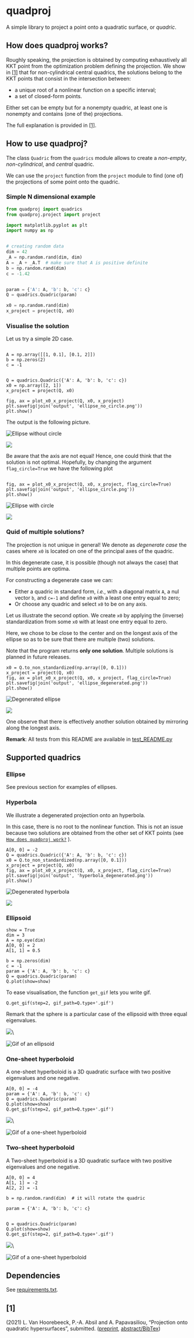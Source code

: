 # quadproj

A simple library to project a point onto a quadratic surface, or *quadric*.

## How does quadproj works?

Roughly speaking, the projection is obtained by computing exhaustively all KKT point from the optimization problem defining the projection. We show in [[1]](#anchor-1) that for non-cylindrical central quadrics, the solutions belong to the KKT points that consist in the intersection between:

- a unique root of a nonlinear function on a specific interval;
- a set of closed-form points.

Either set can be empty but for a nonempty quadric, at least one is nonempty and contains (one of the) projections.

The full explanation is provided in [[1]](#anchor-1).


## How to use quadproj?

The class ``Quadric`` from the `quadrics` module allows to create a *non-empty*, *non-cylindrical*, and *central* quadric.

We can use the `project` function from the `project` module to find (one of) the projections
of some point onto the quadric.

### Simple N dimensional example

```python
from quadproj import quadrics
from quadproj.project import project

import matplotlib.pyplot as plt
import numpy as np


# creating random data
dim = 42
_A = np.random.rand(dim, dim)
A = _A + _A.T  # make sure that A is positive definite
b = np.random.rand(dim)
c = -1.42


param = {'A': A, 'b': b, 'c': c}
Q = quadrics.Quadric(param)

x0 = np.random.rand(dim)
x_project = project(Q, x0)

```

### Visualise the solution

Let us try a simple 2D case.

```

A = np.array([[1, 0.1], [0.1, 2]])
b = np.zeros(2)
c = -1


Q = quadrics.Quadric({'A': A, 'b': b, 'c': c})
x0 = np.array([2, 1])
x_project = project(Q, x0)

fig, ax = plot_x0_x_project(Q, x0, x_project)
plt.savefig(join('output', 'ellipse_no_circle.png'))
plt.show()

```
The output is the following picture.

![Ellipse without circle](https://gitlab.com/Loicvh/quadproj/-/blob/master/src/quadproj/output/ellipse_no_circle.png)


![](src/quadproj/output/ellipse_no_circle.png)

Be aware that the axis are not equal! Hence, one could think that the solution is not optimal. Hopefully, by changing the argument `flag_circle=True` we have the following plot

```

fig, ax = plot_x0_x_project(Q, x0, x_project, flag_circle=True)
plt.savefig(join('output', 'ellipse_circle.png'))
plt.show()

```


![Ellipse with circle](https://gitlab.com/Loicvh/quadproj/-/blob/master/src/quadproj/output/ellipse_circle.png)


![](src/quadproj/output/ellipse_circle.png)

### Quid of multiple solutions?

The projection is not unique in general! We denote as *degenerate case* the cases where `x0` is located on one of the principal axes of the quadric.

In this degenerate case, it is possible (though not always the case) that multiple points are optima.

For constructing a degenerate case we can:

- Either a quadric in standard form, *i.e.*, with a diagonal matrix `A`, a nul vector `b`, and `c=-1` and define `x0` with a least one entry equal to zero;
- Or choose any quadric and select `x0` to be on any axis.


Let us illustrate the second option. We create `x0` by applying the (inverse) standardization from some `x0` with at least one entry equal to zero.

Here, we chose to be close to the center and on the longest axis of the ellipse so as to be sure that there are multiple (two) solutions.

Note that the program returns **only one solution**.
Multiple solutions is planned in future releases.

```
x0 = Q.to_non_standardized(np.array([0, 0.1]))
x_project = project(Q, x0)
fig, ax = plot_x0_x_project(Q, x0, x_project, flag_circle=True)
plt.savefig(join('output', 'ellipse_degenerated.png'))
plt.show()
```


![Degenerated ellipse](https://gitlab.com/Loicvh/quadproj/-/blob/master/src/quadproj/output/ellipse_degenerated.png)


![](src/quadproj/output/ellipse_degenerated.png)


One observe that there is effectively another solution obtained by mirroring along the longest axis.



**Remark**: All tests from this README are available in [test_README.py](https://gitlab.com/Loicvh/quadproj/-/blob/master/src/quadproj/test_README.py)

## Supported quadrics

### Ellipse

See previous section for examples of ellipses.

### Hyperbola

We illustrate a degenerated projection onto an hyperbola.

In this case, there is no root to the nonlinear function. This is not an issue because two solutions are obtained from the other set of KKT points (see [`How does quadproj work?`](#how-does-quadproj-works) ).


```
A[0, 0] = -2
Q = quadrics.Quadric({'A': A, 'b': b, 'c': c})
x0 = Q.to_non_standardized(np.array([0, 0.1]))
x_project = project(Q, x0)
fig, ax = plot_x0_x_project(Q, x0, x_project, flag_circle=True)
plt.savefig(join('output', 'hyperbola_degenerated.png'))
plt.show()
```


![Degenerated hyperbola](https://gitlab.com/Loicvh/quadproj/-/blob/master/src/quadproj/output/hyperbola_degenerated.png)

![](src/quadproj/output/hyperbola_degenerated.png)


### Ellipsoid
```
show = True
dim = 3
A = np.eye(dim)
A[0, 0] = 2
A[1, 1] = 0.5

b = np.zeros(dim)
c = -1
param = {'A': A, 'b': b, 'c': c}
Q = quadrics.Quadric(param)
Q.plot(show=show)
```

To ease visualisation, the function `get_gif` lets you write gif.

```
Q.get_gif(step=2, gif_path=Q.type+'.gif')
```

Remark that the sphere is a particular case of the ellipsoid with three equal eigenvalues.

![](src/quadproj/output/ellipsoid.gif)\


![Gif of an ellipsoid](https://gitlab.com/Loicvh/quadproj/-/blob/master/src/quadproj/output/ellipsoid.gif)

### One-sheet hyperboloid

A one-sheet hyperboloid is a 3D quadratic surface with two positive eigenvalues and one negative.

```
A[0, 0] = -4
param = {'A': A, 'b': b, 'c': c}
Q = quadrics.Quadric(param)
Q.plot(show=show)
Q.get_gif(step=2, gif_path=Q.type+'.gif')
```

![](src/quadproj/output/one_sheet_hyperboloid.gif)\


![Gif of a one-sheet hyperboloid](https://gitlab.com/Loicvh/quadproj/-/blob/master/src/quadproj/output/one_sheet_hyperboloid.gif)


### Two-sheet hyperboloid

A Two-sheet hyperboloid is a 3D quadratic surface with two positive eigenvalues and one negative.

```
A[0, 0] = 4
A[1, 1] = -2
A[2, 2] = -1

b = np.random.rand(dim)  # it will rotate the quadric

param = {'A': A, 'b': b, 'c': c}


Q = quadrics.Quadric(param)
Q.plot(show=show)
Q.get_gif(step=2, gif_path=Q.type+'.gif')
```

![](src/quadproj/output/two_sheets_hyperboloid.gif)\


![Gif of a one-sheet hyperboloid](https://gitlab.com/Loicvh/quadproj/-/blob/master/src/quadproj/output/two_sheets_hyperboloid.gif)

## Dependencies

See [requirements.txt](./requirements.txt).

## [1]
(2021) L. Van Hoorebeeck, P.-A. Absil and A. Papavasiliou, “Projection onto quadratic hypersurfaces”, submitted. ([preprint](https://perso.uclouvain.be/loic.vanhoorebeeck/_downloads/dc8ab520a768f81e13569c647c7553d7/OJMO_2022_preprint.pdf), [abstract/BibTex](https://perso.uclouvain.be/loic.vanhoorebeeck/abstracts/OJMO_2022.html))

